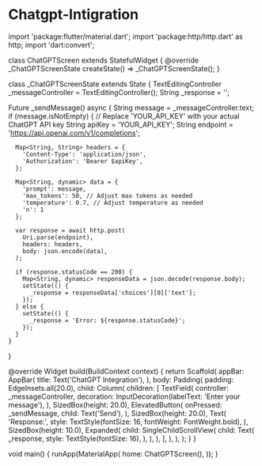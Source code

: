 # Chatgpt-Intigration
import 'package:flutter/material.dart';
import 'package:http/http.dart' as http;
import 'dart:convert';

class ChatGPTScreen extends StatefulWidget {
  @override
  _ChatGPTScreenState createState() => _ChatGPTScreenState();
}

class _ChatGPTScreenState extends State<ChatGPTScreen> {
  TextEditingController _messageController = TextEditingController();
  String _response = '';

  Future<void> _sendMessage() async {
    String message = _messageController.text;
    if (message.isNotEmpty) {
      // Replace 'YOUR_API_KEY' with your actual ChatGPT API key
      String apiKey = 'YOUR_API_KEY';
      String endpoint = 'https://api.openai.com/v1/completions';

      Map<String, String> headers = {
        'Content-Type': 'application/json',
        'Authorization': 'Bearer $apiKey',
      };

      Map<String, dynamic> data = {
        'prompt': message,
        'max_tokens': 50, // Adjust max tokens as needed
        'temperature': 0.7, // Adjust temperature as needed
        'n': 1
      };

      var response = await http.post(
        Uri.parse(endpoint),
        headers: headers,
        body: json.encode(data),
      );

      if (response.statusCode == 200) {
        Map<String, dynamic> responseData = json.decode(response.body);
        setState(() {
          _response = responseData['choices'][0]['text'];
        });
      } else {
        setState(() {
          _response = 'Error: ${response.statusCode}';
        });
      }
    }
  }

  @override
  Widget build(BuildContext context) {
    return Scaffold(
      appBar: AppBar(
        title: Text('ChatGPT Integration'),
      ),
      body: Padding(
        padding: EdgeInsets.all(20.0),
        child: Column(
          children: [
            TextField(
              controller: _messageController,
              decoration: InputDecoration(labelText: 'Enter your message'),
            ),
            SizedBox(height: 20.0),
            ElevatedButton(
              onPressed: _sendMessage,
              child: Text('Send'),
            ),
            SizedBox(height: 20.0),
            Text(
              'Response:',
              style: TextStyle(fontSize: 16, fontWeight: FontWeight.bold),
            ),
            SizedBox(height: 10.0),
            Expanded(
              child: SingleChildScrollView(
                child: Text(
                  _response,
                  style: TextStyle(fontSize: 16),
                ),
              ),
            ),
          ],
        ),
      ),
    );
  }
}

void main() {
  runApp(MaterialApp(
    home: ChatGPTScreen(),
  ));
}

